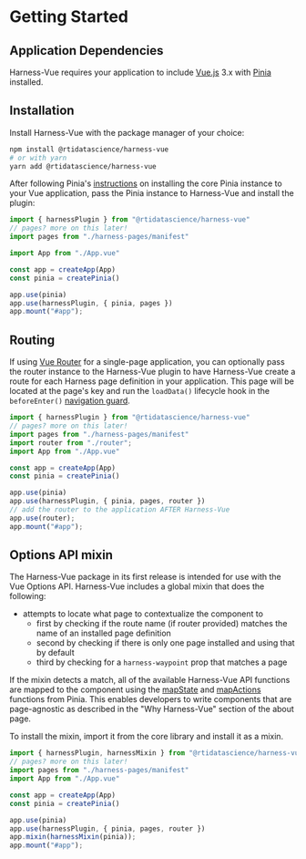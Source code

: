 # Getting Started

## Application Dependencies
Harness-Vue requires your application to include [Vue.js](https://vuejs.org/) 3.x with [Pinia](https://pinia.vuejs.org/) installed.

## Installation
Install Harness-Vue with the package manager of your choice:
```sh
npm install @rtidatascience/harness-vue
# or with yarn
yarn add @rtidatascience/harness-vue
```

After following Pinia's [instructions](https://pinia.vuejs.org/getting-started.html) on installing the core Pinia instance to your Vue application, pass the Pinia instance to Harness-Vue and install the plugin:

```js
import { harnessPlugin } from "@rtidatascience/harness-vue"
// pages? more on this later!
import pages from "./harness-pages/manifest"

import App from "./App.vue"

const app = createApp(App)
const pinia = createPinia()

app.use(pinia)
app.use(harnessPlugin, { pinia, pages })
app.mount("#app");
```

## Routing
If using [Vue Router](https://router.vuejs.org/) for a single-page application, you can optionally pass the router instance to the Harness-Vue plugin to have Harness-Vue create a route for each Harness page definition in your application. This page will be located at the page's key and run the `loadData()` lifecycle hook in the `beforeEnter()` [navigation guard](https://router.vuejs.org/guide/advanced/navigation-guards.html#per-route-guard).

```js
import { harnessPlugin } from "@rtidatascience/harness-vue"
// pages? more on this later!
import pages from "./harness-pages/manifest"
import router from "./router";
import App from "./App.vue"

const app = createApp(App)
const pinia = createPinia()

app.use(pinia)
app.use(harnessPlugin, { pinia, pages, router })
// add the router to the application AFTER Harness-Vue
app.use(router);
app.mount("#app");
```

## Options API mixin
The Harness-Vue package in its first release is intended for use with the Vue Options API. Harness-Vue includes a global mixin that does the following:

* attempts to locate what page to contextualize the component to
  * first by checking if the route name (if router provided) matches the name of an installed page definition
  * second by checking if there is only one page installed and using that by default
  * third by checking for a `harness-waypoint` prop that matches a page

If the mixin detects a match, all of the available Harness-Vue API functions are mapped to the component using the [mapState](https://pinia.vuejs.org/core-concepts/state.html#usage-with-the-options-api) and [mapActions](https://pinia.vuejs.org/core-concepts/actions.html#without-setup) functions from Pinia. This enables developers to write components that are page-agnostic as described in the "Why Harness-Vue" section of the about page.

To install the mixin, import it from the core library and install it as a mixin.

```js
import { harnessPlugin, harnessMixin } from "@rtidatascience/harness-vue"
// pages? more on this later!
import pages from "./harness-pages/manifest"
import App from "./App.vue"

const app = createApp(App)
const pinia = createPinia()

app.use(pinia)
app.use(harnessPlugin, { pinia, pages, router })
app.mixin(harnessMixin(pinia));
app.mount("#app");
```